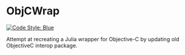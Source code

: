 # ObjCWrap

[![Code Style: Blue](https://img.shields.io/badge/code%20style-blue-4495d1.svg)](https://github.com/invenia/BlueStyle)

Attempt at recreating a Julia wrapper for Objective-C by updating old ObjectiveC interop package.
